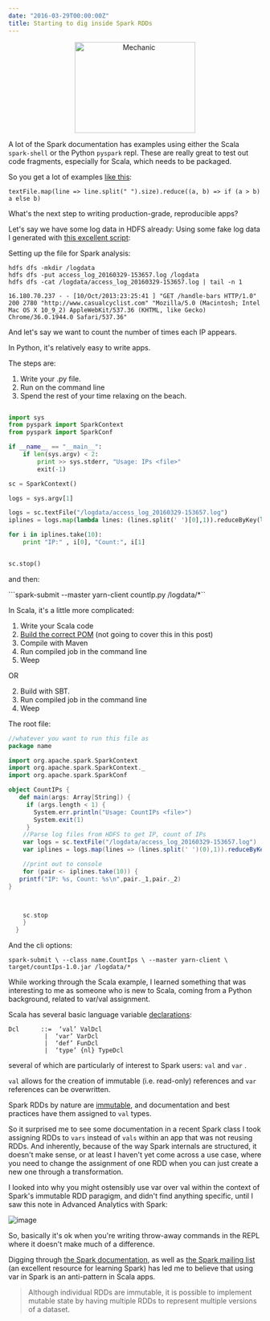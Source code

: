 ```yaml
---
date: "2016-03-29T00:00:00Z"
title: Starting to dig inside Spark RDDs
---
```




<center><a data-flickr-embed="true" data-footer="true"  href="https://www.flickr.com/photos/hercules/118434343/in/photolist-bt1pr-89UwDH-9akri9-8YSpJ2-4GTBnP-8BP2mK-9EnHki-6khT2h-3SoPV-Gr8dh-bkxNw-6S7ZU6-aawPj8-9ukeeu-23Sn4V-3tv3K-dCkZHq-jARz6-qrMd4B-3E4S9-c19HXh-nBxQTX-gbHrM-dAi2QK-h4pvt-4kEXKq-bFSQwz-rq6Dmf-5m8DM-dQaj3N-b7kzun-5EGVfU-5KJ8N8-c19HWL-LGyRi-eeeoEa-4B9FH3-c19HVW-aDsteq-pjQpwy-3ihd-avFpRE-bhAPWz-bsXZMy-c19JQL-4CrD7i-a6GeAe-57j8-3K3ydo-3GPbA" title="Mechanic"><img src="https://farm1.staticflickr.com/19/118434343_f439fe9be2_m.jpg" width="240" height="181" alt="Mechanic"></a><script async src="//embedr.flickr.com/assets/client-code.js" charset="utf-8"></script> </center>


A lot of the Spark documentation has examples using either the Scala `spark-shell` or the Python `pyspark` repl. These are really great to test out code fragments, especially for Scala, which needs to be packaged. 

So you get a lot of examples [like this](http://spark.apache.org/docs/latest/quick-start.html): 

```textFile.map(line => line.split(" ").size).reduce((a, b) => if (a > b) a else b)```

What's the next step to writing production-grade, reproducible apps? 

Let's say we have some log data in HDFS already:  Using some fake log data I generated with [this excellent script](https://gist.github.com/gwenshap/11390102):
	
Setting up the file for Spark analysis: 

	hdfs dfs -mkdir /logdata
	hdfs dfs -put access_log_20160329-153657.log /logdata
	hdfs dfs -cat /logdata/access_log_20160329-153657.log | tail -n 1
	
	16.180.70.237 - - [10/Oct/2013:23:25:41 ] "GET /handle-bars HTTP/1.0" 200 2780 "http://www.casualcyclist.com" "Mozilla/5.0 (Macintosh; Intel Mac OS X 10_9_2) AppleWebKit/537.36 (KHTML, like Gecko) Chrome/36.0.1944.0 Safari/537.36"

And let's say we want to count the number of times each IP appears. 

In Python, it's relatively easy to write apps. 

The steps are:

1. Write your .py file. 
2. Run on the command line
3. Spend the rest of your time relaxing on the beach. 

```python

import sys
from pyspark import SparkContext
from pyspark import SparkConf

if __name__ == "__main__":
    if len(sys.argv) < 2:
        print >> sys.stderr, "Usage: IPs <file>"
        exit(-1)

sc = SparkContext()

logs = sys.argv[1]

logs = sc.textFile("/logdata/access_log_20160329-153657.log")
iplines = logs.map(lambda lines: (lines.split(' ')[0],1)).reduceByKey(lambda v1,v2 :v1+v2)

for i in iplines.take(10):
	print "IP:" , i[0], "Count:", i[1]


sc.stop()
```
and then:

```spark-submit --master yarn-client  countIp.py /logdata/*``

In Scala, it's a little more complicated: 

1. Write your Scala code
2. [Build the correct POM](https://sparktutorials.github.io/2015/04/02/setting-up-a-spark-project-with-maven.html) (not going to cover this in this post)
3. Compile with Maven
4. Run compiled job in the command line
5. Weep

OR

2. Build with SBT. 
3. Run compiled job in the command line
4. Weep

The root file: 

``` scala
//whatever you want to run this file as
package name

import org.apache.spark.SparkContext
import org.apache.spark.SparkContext._
import org.apache.spark.SparkConf

object CountIPs {
   def main(args: Array[String]) {
     if (args.length < 1) {
       System.err.println("Usage: CountIPs <file>")
       System.exit(1)
     }
    //Parse log files from HDFS to get IP, count of IPs
	var logs = sc.textFile("/logdata/access_log_20160329-153657.log")
	var iplines = logs.map(lines => (lines.split(' ')(0),1)).reduceByKey((a, b) => a + b)

	//print out to console
	for (pair <- iplines.take(10)) {
   printf("IP: %s, Count: %s\n",pair._1,pair._2)
}



	sc.stop
	}
  }	
  ```

And the cli options: 

`spark-submit \--class name.CountIps \--master yarn-client \ target/countIps-1.0.jar /logdata/*`


While working through the Scala example, I learned something that was interesting to me as someone who is new to Scala, coming from a Python background, related to var/val assignment. 

Scala has several basic language variable [declarations](http://www.scala-lang.org/files/archive/spec/2.11/04-basic-declarations-and-definitions.html): 

	Dcl      ::=  ‘val’ ValDcl
              |  ‘var’ VarDcl
              |  ‘def’ FunDcl
              |  ‘type’ {nl} TypeDcl

several of which are particularly of interest to Spark users: `val` and `var` .

`val` allows for the creation of immutable (i.e. read-only) references and `var` references can be overwritten.  

Spark RDDs by nature are [immutable](https://spark.apache.org/docs/0.8.1/api/core/org/apache/spark/rdd/RDD.html), and documentation and best practices have them assigned to `val` types.

So it surprised me to see some documentation in a recent Spark class I took assigning RDDs to `vars` instead of `vals` within an app that was not reusing RDDs. And inherently, because of the way Spark internals are structured, it doesn't make sense, or at least I haven't yet come across a use case, where you need to change the assignment of one RDD when you can just create a new one through a transformation. 

I looked into why you might ostensibly use var over val within the context of Spark's immutable RDD paragigm, and didn't find anything specific, until I saw this note in Advanced Analytics with Spark: 

 ![image](https://raw.githubusercontent.com/veekaybee/veekaybee.github.io/master/images/varval.png)

So, basically it's ok when you're writing throw-away commands in the REPL where it doesn't make much of a difference. 

Digging through [the Spark documentation](https://community.hortonworks.com/questions/18708/are-spark-rdd-really-mutable.html), as well as  [the Spark mailing list](https://mail-archives.apache.org/mod_mbox/spark-user/201602.mbox/%3CCALte62wXf5jSQUpzsr=zYayw0D-L5+tPVONE7fqsdnC=Ne59cQ@mail.gmail.com%3E) (an excellent resource for learning Spark) has led me to believe that using var in Spark is an anti-pattern in Scala apps. 
	
>Although individual RDDs are immutable, it is possible to implement mutable state by having multiple RDDs to represent multiple versions of a dataset. 






	

